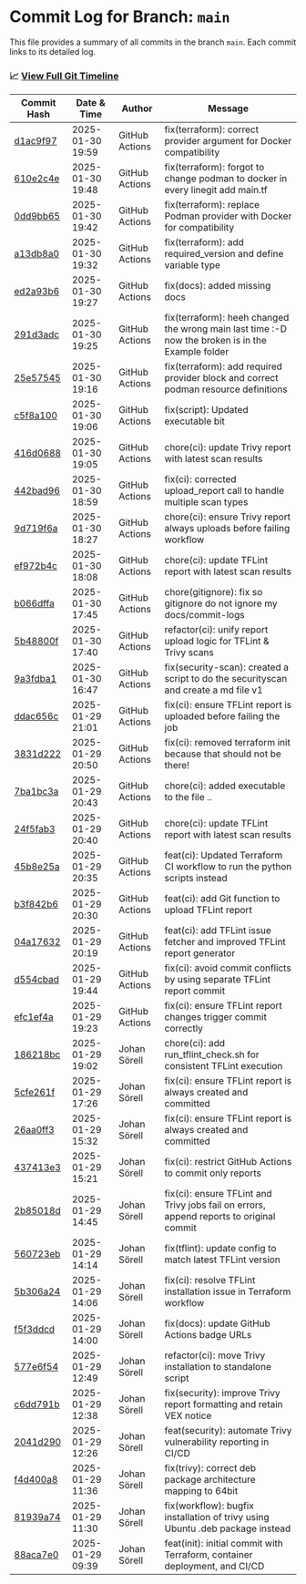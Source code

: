 # Commit Log for Branch: `main`

This file provides a summary of all commits in the branch `main`.
Each commit links to its detailed log.

### 📈 [View Full Git Timeline](./git_timeline_report.md)

| Commit Hash | Date & Time       | Author       | Message           |
|-------------|------------------|--------------|-------------------|
| [d1ac9f97](./d1ac9f97.md) | 2025-01-30 19:59 | GitHub Actions | fix(terraform): correct provider argument for Docker compatibility |
| [610e2c4e](./610e2c4e.md) | 2025-01-30 19:48 | GitHub Actions | fix(terraform): forgot to change podman to docker in every linegit add main.tf |
| [0dd9bb65](./0dd9bb65.md) | 2025-01-30 19:42 | GitHub Actions | fix(terraform): replace Podman provider with Docker for compatibility |
| [a13db8a0](./a13db8a0.md) | 2025-01-30 19:32 | GitHub Actions | fix(terraform): add required_version and define variable type |
| [ed2a93b6](./ed2a93b6.md) | 2025-01-30 19:27 | GitHub Actions | fix(docs): added missing docs |
| [291d3adc](./291d3adc.md) | 2025-01-30 19:25 | GitHub Actions | fix(terraform): heeh changed the wrong main last time :-D now the broken is in the Example folder |
| [25e57545](./25e57545.md) | 2025-01-30 19:16 | GitHub Actions | fix(terraform): add required provider block and correct podman resource definitions |
| [c5f8a100](./c5f8a100.md) | 2025-01-30 19:06 | GitHub Actions | fix(script): Updated executable bit |
| [416d0688](./416d0688.md) | 2025-01-30 19:05 | GitHub Actions | chore(ci): update Trivy report with latest scan results |
| [442bad96](./442bad96.md) | 2025-01-30 18:59 | GitHub Actions | fix(ci): corrected upload_report call to handle multiple scan types |
| [9d719f6a](./9d719f6a.md) | 2025-01-30 18:27 | GitHub Actions | chore(ci): ensure Trivy report always uploads before failing workflow |
| [ef972b4c](./ef972b4c.md) | 2025-01-30 18:08 | GitHub Actions | chore(ci): update TFLint report with latest scan results |
| [b066dffa](./b066dffa.md) | 2025-01-30 17:45 | GitHub Actions | chore(gitignore): fix so gitignore do not ignore my docs/commit-logs |
| [5b48800f](./5b48800f.md) | 2025-01-30 17:40 | GitHub Actions | refactor(ci): unify report upload logic for TFLint & Trivy scans |
| [9a3fdba1](./9a3fdba1.md) | 2025-01-30 16:47 | GitHub Actions | fix(security-scan): created a script to do the securityscan and create a md file v1 |
| [ddac656c](./ddac656c.md) | 2025-01-29 21:01 | GitHub Actions | fix(ci): ensure TFLint report is uploaded before failing the job |
| [3831d222](./3831d222.md) | 2025-01-29 20:50 | GitHub Actions | fix(ci): removed terraform init because that should not be there! |
| [7ba1bc3a](./7ba1bc3a.md) | 2025-01-29 20:43 | GitHub Actions | chore(ci): added executable to the file .. |
| [24f5fab3](./24f5fab3.md) | 2025-01-29 20:40 | GitHub Actions | chore(ci): update TFLint report with latest scan results |
| [45b8e25a](./45b8e25a.md) | 2025-01-29 20:35 | GitHub Actions | feat(ci): Updated Terraform CI workflow to run the python scripts instead |
| [b3f842b6](./b3f842b6.md) | 2025-01-29 20:30 | GitHub Actions | feat(ci): add Git function to upload TFLint report |
| [04a17632](./04a17632.md) | 2025-01-29 20:19 | GitHub Actions | feat(ci): add TFLint issue fetcher and improved TFLint report generator |
| [d554cbad](./d554cbad.md) | 2025-01-29 19:44 | GitHub Actions | fix(ci): avoid commit conflicts by using separate TFLint report commit |
| [efc1ef4a](./efc1ef4a.md) | 2025-01-29 19:23 | GitHub Actions | fix(ci): ensure TFLint report changes trigger commit correctly |
| [186218bc](./186218bc.md) | 2025-01-29 19:02 | Johan Sörell | chore(ci): add run_tflint_check.sh for consistent TFLint execution |
| [5cfe261f](./5cfe261f.md) | 2025-01-29 17:26 | Johan Sörell | fix(ci): ensure TFLint report is always created and committed |
| [26aa0ff3](./26aa0ff3.md) | 2025-01-29 15:32 | Johan Sörell | fix(ci): ensure TFLint report is always created and committed |
| [437413e3](./437413e3.md) | 2025-01-29 15:21 | Johan Sörell | fix(ci): restrict GitHub Actions to commit only reports |
| [2b85018d](./2b85018d.md) | 2025-01-29 14:45 | Johan Sörell | fix(ci): ensure TFLint and Trivy jobs fail on errors, append reports to original commit |
| [560723eb](./560723eb.md) | 2025-01-29 14:14 | Johan Sörell | fix(tflint): update config to match latest TFLint version |
| [5b306a24](./5b306a24.md) | 2025-01-29 14:06 | Johan Sörell | fix(ci): resolve TFLint installation issue in Terraform workflow |
| [f5f3ddcd](./f5f3ddcd.md) | 2025-01-29 14:00 | Johan Sörell | fix(docs): update GitHub Actions badge URLs |
| [577e6f54](./577e6f54.md) | 2025-01-29 12:49 | Johan Sörell | refactor(ci): move Trivy installation to standalone script |
| [c6dd791b](./c6dd791b.md) | 2025-01-29 12:38 | Johan Sörell | fix(security): improve Trivy report formatting and retain VEX notice |
| [2041d290](./2041d290.md) | 2025-01-29 12:26 | Johan Sörell | feat(security): automate Trivy vulnerability reporting in CI/CD |
| [f4d400a8](./f4d400a8.md) | 2025-01-29 11:36 | Johan Sörell | fix(trivy): correct deb package architecture mapping to 64bit |
| [81939a74](./81939a74.md) | 2025-01-29 11:30 | Johan Sörell | fix(workflow): bugfix installation of trivy using Ubuntu .deb package instead |
| [88aca7e0](./88aca7e0.md) | 2025-01-29 09:39 | Johan Sörell | feat(init): initial commit with Terraform, container deployment, and CI/CD |
